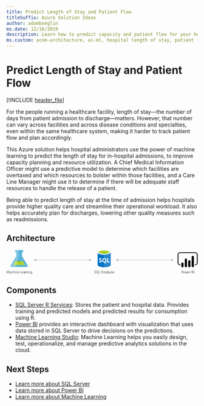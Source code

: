 ```yaml
---
title: Predict Length of Stay and Patient Flow
titleSuffix: Azure Solution Ideas
author: adamboeglin
ms.date: 12/16/2019
description: Learn how to predict capacity and patient flow for your hospital or healthcare facility to enhance the quality of care and improve operational efficiency.
ms.custom: acom-architecture, ai-ml, hospital length of stay, patient flow, length of stay, healthcare analytics, healthcare machine learning, 'https://azure.microsoft.com/solutions/architecture/predict-length-of-stay-and-patient-flow-with-healthcare-analytics/'
---
```

# Predict Length of Stay and Patient Flow

[!INCLUDE [header_file](../header.md)]

For the people running a healthcare facility, length of stay—the number of days from patient admission to discharge—matters. However, that number can vary across facilities and across disease conditions and specialties, even within the same healthcare system, making it harder to track patient flow and plan accordingly.

This Azure solution helps hospital administrators use the power of machine learning to predict the length of stay for in-hospital admissions, to improve capacity planning and resource utilization. A Chief Medical Information Officer might use a predictive model to determine which facilities are overtaxed and which resources to bolster within those facilities, and a Care Line Manager might use it to determine if there will be adequate staff resources to handle the release of a patient.

Being able to predict length of stay at the time of admission helps hospitals provide higher quality care and streamline their operational workload. It also helps accurately plan for discharges, lowering other quality measures such as readmissions.

## Architecture

<svg class="architecture-diagram" aria-labelledby="predict-length-of-stay-and-patient-flow-with-healthcare-analytics" height="117.719" viewbox="0 0 915.875 117.719"  xmlns="http://www.w3.org/2000/svg">
    <text fill="#505050" font-family="SegoeUI, Segoe UI" font-size="15" style="isolation:isolate" transform="matrix(1.036 0 0 1 838.422 112.892)">
        <tspan letter-spacing="-.037em">P</tspan><tspan x="7.845" y="0">o</tspan><tspan letter-spacing="-.005em" x="16.634" y="0">w</tspan><tspan letter-spacing="0em" x="27.4" y="0">er BI</tspan>
    </text>
    <text fill="#505050" font-family="SegoeUI, Segoe UI" font-size="15" style="isolation:isolate" transform="matrix(1.036 0 0 1 420.004 112.892)">
        SQL Data<tspan letter-spacing="-.013em" x="61.311" y="0">b</tspan><tspan x="69.932" y="0">ase</tspan>
    </text>
    <path d="M436.963 10.222l.129 61.89c.013 6.425 14.407 11.606 32.148 11.569l-.153-73.526z" fill="#0072c6"/>
    <path d="M467.188 83.663h.44c17.74-.037 32.113-5.168 32.1-11.464l-.128-60.631-32.564.068z" fill="#0072c6"/>
    <path d="M467.188 83.713h.44c17.74-.037 32.113-5.171 32.1-11.472l-.128-60.673-32.564.068z" fill="#fff" opacity=".15" style="isolation:isolate"/>
    <path d="M499.6 11.567c.013 6.425-14.359 11.664-32.1 11.7s-32.131-5.141-32.145-11.567S449.714.037 467.454 0s32.134 5.142 32.146 11.567" fill="#fff"/>
    <path d="M493.033 10.911c.009 4.242-11.426 7.7-25.54 7.73s-25.565-3.381-25.573-7.623 11.428-7.7 25.541-7.73 25.563 3.383 25.572 7.623" fill="#7fba00"/>
    <path d="M487.689 15.613c3.343-1.3 5.35-2.933 5.346-4.7-.009-4.242-11.458-7.654-25.573-7.625s-25.549 3.49-25.54 7.731c0 1.765 2.017 3.386 5.366 4.676 4.668-1.823 11.967-3.009 20.194-3.026s15.529 1.138 20.208 2.942" fill="#b8d432"/>
    <path d="M457.363 54.616a5.276 5.276 0 01-2.083 4.472 9.383 9.383 0 01-5.778 1.6 11 11 0 01-5.249-1.12l-.009-4.525a8.094 8.094 0 005.362 2.054 3.645 3.645 0 002.184-.57 1.77 1.77 0 00.768-1.5 2.1 2.1 0 00-.745-1.6 13.634 13.634 0 00-3.022-1.747q-4.642-2.165-4.65-5.927a5.36 5.36 0 012.013-4.38 8.249 8.249 0 015.368-1.658 13.42 13.42 0 014.922.768l.009 4.226a8.02 8.02 0 00-4.668-1.4 3.453 3.453 0 00-2.076.561 1.759 1.759 0 00-.76 1.493 2.13 2.13 0 00.619 1.575 9.948 9.948 0 002.526 1.515 12.5 12.5 0 014.057 2.72 5.082 5.082 0 011.212 3.443zM479.168 49.991a11.566 11.566 0 01-1.614 6.209 8.679 8.679 0 01-4.572 3.7l5.892 5.431-5.937.012-4.209-4.7a9.845 9.845 0 01-4.874-1.418 8.947 8.947 0 01-3.358-3.633 11.171 11.171 0 01-1.192-5.151 12.046 12.046 0 011.267-5.622 9.088 9.088 0 013.59-3.8 10.512 10.512 0 015.314-1.339 9.78 9.78 0 015.014 1.277 8.778 8.778 0 013.442 3.654 11.573 11.573 0 011.237 5.38zm-4.8.265a7.932 7.932 0 00-1.354-4.868 4.348 4.348 0 00-3.68-1.782 4.616 4.616 0 00-3.8 1.8 7.464 7.464 0 00-1.418 4.781 7.448 7.448 0 001.408 4.739 4.5 4.5 0 003.721 1.766 4.559 4.559 0 003.743-1.725 7.286 7.286 0 001.375-4.711zM494.613 60.237l-12.072.025-.043-20.272 4.566-.01.035 16.569 7.506-.016.008 3.704z" fill="#fff"/>
    <g>
        <path d="M100.922 73.5L74.69 29.912l-.037-17.666h.469a5.563 5.563 0 005.651-5.469A5.562 5.562 0 0075.1 1.331l-28.519.059a5.563 5.563 0 00-5.651 5.47 5.563 5.563 0 005.67 5.445h.472l.037 17.665-26.047 43.692c-2.858 4.792-.5 8.7 5.23 8.691l69.436-.145c5.733-.008 8.072-3.933 5.194-8.708z" fill="#59b4d9"/>
        <path fill="#b8d432" d="M42.553 54.834L31.804 72.863l58.371-.122-10.823-17.984-36.799.077z"/>
        <path d="M58.994 60.151a5.181 5.181 0 005.264-5.094 4.9 4.9 0 00-.542-2.223l-9.476.02a4.894 4.894 0 00-.533 2.225 5.183 5.183 0 005.287 5.072z" fill="#7fba00"/>
        <ellipse cx="68.908" cy="66.01" fill="#7fba00" rx="2.588" ry="2.494" transform="rotate(-.119 68.783 66.034)"/>
        <path d="M21.062 73.662l26.051-43.694-.037-17.668H46.6a5.563 5.563 0 01-5.67-5.445 5.561 5.561 0 015.651-5.467l12.29-.026.059 28.438-13.668 52.514-18.97.04c-5.734.011-8.092-3.9-5.23-8.692z" fill="#fff" opacity=".25" style="isolation:isolate"/>
    </g>
    <text fill="#505050" font-family="SegoeUI, Segoe UI" font-size="15" style="isolation:isolate" transform="matrix(1.036 0 0 1 0 112.891)">
        Machine Lea<tspan letter-spacing="-.002em" x="83.13" y="0">r</tspan><tspan x="88.315" y="0">ning</tspan>
    </text>
    <g>
        <path d="M904.592 73.771h-1.93v-3.86h1.93a7.436 7.436 0 007.427-7.427V23.059a7.436 7.436 0 00-7.427-7.428H831.47a7.436 7.436 0 00-7.427 7.428v39.428a7.436 7.436 0 007.427 7.427h1.93v3.86h-1.93a11.3 11.3 0 01-11.286-11.287V23.059a11.3 11.3 0 0111.291-11.287H904.6a11.3 11.3 0 0111.279 11.287v39.428a11.3 11.3 0 01-11.287 11.287"/>
        <path d="M843.324 60.849a5.237 5.237 0 015.237 5.237v12.077a5.238 5.238 0 01-5.238 5.238 5.237 5.237 0 01-5.239-5.235V66.087a5.238 5.238 0 015.238-5.238zM859.8 83.4a5.239 5.239 0 01-5.239-5.238v-31a5.238 5.238 0 1110.477 0v31A5.239 5.239 0 01859.8 83.4M892.741 83.249a5.239 5.239 0 01-5.239-5.238v-43.9a5.238 5.238 0 0110.477 0v43.9a5.239 5.239 0 01-5.238 5.239M876.269 83.4a5.239 5.239 0 01-5.239-5.238V55.135a5.238 5.238 0 1110.477 0v23.029a5.239 5.239 0 01-5.238 5.239"/>
    </g>
    <g>
        <path fill="none" stroke="#afafaf" stroke-miterlimit="10" stroke-width="1.6" d="M139.951 48.641h258.773"/>
        <path fill="#afafaf" d="M141.702 54.625l-10.362-5.984 10.362-5.983v11.967zM396.974 54.625l10.362-5.984-10.362-5.983v11.967z"/>
    </g>
    <g>
        <path fill="none" stroke="#afafaf" stroke-miterlimit="10" stroke-width="1.6" d="M532.784 48.641h258.773"/>
        <path fill="#afafaf" d="M534.534 54.625l-10.362-5.984 10.362-5.983v11.967zM789.806 54.625l10.362-5.984-10.362-5.983v11.967z"/>
    </g>
</svg>

## Components
* [SQL Server R Services](https://www.microsoft.com/sql-server/sql-server-r-services): Stores the patient and hospital data. Provides training and predicted models and predicted results for consumption using R.
* [Power BI](https://powerbi.microsoft.com/) provides an interactive dashboard with visualization that uses data stored in SQL Server to drive decisions on the predictions.
* [Machine Learning Studio](https://azure.microsoft.com/services/machine-learning-studio/): Machine Learning helps you easily design, test, operationalize, and manage predictive analytics solutions in the cloud.

## Next Steps
* [Learn more about SQL Server](https://www.microsoft.com/sql-server/sql-server-r-services)
* [Learn more about Power BI](https://powerbi.microsoft.com/documentation/powerbi-landing-page/)
* [Learn more about Machine Learning](/azure/machine-learning/machine-learning-what-is-machine-learning)


